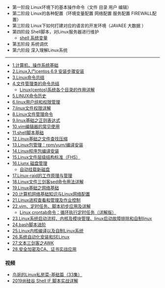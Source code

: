 * 第一阶段 Linux环境下的基本操作命令（文件 目录 用户 编辑）
* 第二阶段 Linux的各种配置（环境变量配置 网络配置 服务配置 FIREWALL配置）
* 第三阶段 Linux下如何打建对应的语言的开发环境（JAVAEE 大数据 ）
* 第四阶段 Shell脚本，对Linux服务器进行维护
  * [shell 系统变量](https://blog.csdn.net/qq_17054989/article/details/87261440)   
* 第五阶段 系统调优
* 第六阶段 深入理解Linux系统

---

* [1.计算机、操作系统基础](http://www.178linux.com/87011)
* [2.Linux入门centos 6.9 安装步骤安装](http://www.178linux.com/76598)
* [3.Linux命令总结](http://www.178linux.com/86881)
* [4.文件管理类的命令总结](http://www.178linux.com/86375)
  * [Linux(centos)系统各个目录的作用详解](https://www.jb51.net/LINUXjishu/32180.html)
* [5.LINUX命令历史](http://www.178linux.com/77049)
* [6.linux用户组和权限管理](http://www.178linux.com/83210)
* [7.linux文件权限详解](http://www.178linux.com/72428)
* [8.Linux文件管理命令](http://www.178linux.com/86375)
* [9.linux基础之正则表达式](http://www.178linux.com/86949)
* [10.vim编辑器的常见使用](http://www.178linux.com/83296)
* [11.shell脚本基础](http://www.178linux.com/73749)
* [12.Linux基础之文件查找压缩](http://www.178linux.com/36602)
* [13.Linux包管理：rpm/yum/编译安装](http://www.178linux.com/44835)
* [14.Linux程序包编译安装](http://www.178linux.com/74212)
* [15.Linux文件层级结构标准（FHS）](http://www.178linux.com/62805)
* [16.Liunx 磁盘管理](http://www.178linux.com/85180)
  * [自动挂载新磁盘](https://www.bilibili.com/video/av21303002?p=43)
* [17.Linux-raid的工作原理与管理](http://www.178linux.com/78445)
* [18.Linux文件三剑客sed命令用法详解](http://www.178linux.com/78465)
* [19.Linux基础之网络基础](http://www.178linux.com/43559)
* [20.计算机网络基础知识与Linux网络配置](http://www.178linux.com/59030)
* [21.Linux进程查看和管理及作业控制](http://www.178linux.com/48528)
* [22.vim、定时任务、脚本初步应用及详解](http://www.178linux.com/62643)
  * [Linux crontab命令：循环执行定时任务（详解版）](http://c.biancheng.net/view/1092.html)
* [23.Linux系统启动流程、内核及模块管理、linux启动故障排除和自制linux](http://www.178linux.com/49705)
* [24.bash脚本进阶](http://www.178linux.com/76657)
* [25.Linux内核编译以及自制Linux系统](http://www.178linux.com/48275)
* [26.系统自动化安装和SELinux](http://www.178linux.com/49220)
* [27.文本三剑客之AWK](http://www.178linux.com/81635)
* [28.安全加密及CA、证书实战应用](http://www.178linux.com/49857)

### 视频

 * [鸟哥的Linux私房菜-基础篇（33集）](https://www.bilibili.com/video/av35044660?from=search&seid=3518506873397140975)
 * [2019尚硅谷 Shell IF 脚本实战详解](https://www.bilibili.com/video/av73906685?from=search&seid=1203829884780159237)

